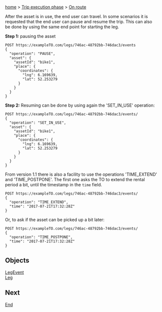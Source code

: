 [home](https://github.com/TOMP-WG/TOMP-API/wiki) > [Trip execution phase](https://github.com/TOMP-WG/TOMP-API/wiki/#Trip-execution-phase.md) > [On route](Trip-execution-phase---on-route.md)

After the asset is in use, the end user can travel. In some scenarios it is requested that the end user can pause and resume the trip.
This can also be done by using the same end point for starting the leg.

__Step 1:__ pausing the asset  
```https
POST https://exampleTO.com/legs/746ac-48792bb-746dac3/events
{
  "operation": "PAUSE",
  "asset": {
    "assetId": "bike1",
    "place": {
      "coordinates": {
        "lng": 6.169639,
        "lat": 52.253279
      }
    }
  }
}
```
__Step 2:__ Resuming can be done by using again the 'SET_IN_USE' operation:  
```https
POST https://exampleTO.com/legs/746ac-48792bb-746dac3/events/
{
  "operation": "SET_IN_USE",
  "asset": {
    "assetId": "bike1",
    "place": {
      "coordinates": {
        "lng": 6.169639,
        "lat": 52.253279
      }
    }
  }
}
```

From version 1.1 there is also a facility to use the operations 'TIME_EXTEND' and 'TIME_POSTPONE'. The first one asks the TO to extend the rental period a bit, until the timestamp in the `time` field.
```https
POST https://exampleTO.com/legs/746ac-48792bb-746dac3/events/
{
  "operation": "TIME_EXTEND",
  "time": "2017-07-21T17:32:28Z"
}
```
Or, to ask if the asset can be picked up a bit later:
```https
POST https://exampleTO.com/legs/746ac-48792bb-746dac3/events/
{
  "operation": "TIME_POSTPONE",
  "time": "2017-07-21T17:32:28Z"
}
```

## Objects ##
[LegEvent](LegEvent.md)  
[Leg](Leg.md)

## Next ##
[End](Trip-execution-phase---end.md)